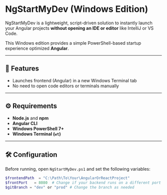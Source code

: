 # NgStartMyDev (Windows Edition)

NgStartMyDev is a lightweight, script-driven solution to instantly launch your Angular projects **without opening an IDE or editor** like IntelliJ or VS Code.

This Windows edition provides a simple PowerShell-based startup experience optimized **Angular**.

---

## 🚀 Features

- Launches frontend (Angular) in a new Windows Terminal tab
- No need to open code editors or terminals manually

---

## ⚙️ Requirements
- **Node.js** and **npm**
- **Angular CLI**
- **Windows PowerShell 7+**
- **Windows Terminal (`wt`)**

---

## 🛠️ Configuration

Before running, open `NgStartMyDev.ps1` and set the following variables:

```powershell
$frontendPath  = "C:\Path\To\Your\AngularOrReactProject"
$frontPort   = 8080  # Change if your backend runs on a different port
$gitBranch = "dev" or "prod" # Change the branch as needed
